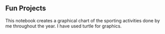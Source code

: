 ## Fun Projects

This notebook creates a graphical chart of the sporting activities done by me throughout the year. 
I have used turtle for graphics.
